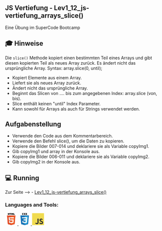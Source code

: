 ## JS Vertiefung - Lev1_12_js-vertiefung_arrays_slice()

Eine Übung im SuperCode Bootcamp

## 🎓 Hinweise

Die `slice()` Methode kopiert einen bestimmten Teil eines Arrays und gibt diesen kopierten Teil als neues Array zurück. Es ändert nicht das ursprüngliche Array.
Syntax: array.slice(0, until);

- Kopiert Elemente aus einem Array.
- Liefert sie als neues Array zurück.
- Ändert nicht das ursprüngliche Array.
- Beginnt das Slicen von .... bis zum angegebenen Index: array.slice (von, bis).
- Slice enthält keinen "until" Index Parameter.
- Kann sowohl für Arrays als auch für Strings verwendet werden.

## Aufgabenstellung

- Verwende den Code aus dem Kommentarbereich.
- Verwende den Befehl slice(), um die Daten zu kopieren.
- Kopiere die Bilder 007-014 und deklariere sie als Variable copyImg1.
- Gib copyImg1 und array in der Konsole aus.
- Kopiere die Bilder 006-011 und deklariere sie als Variable copyImg2.
- Gib copyImg2 in der Konsole aus.

## 💻 Running

Zur Seite —> - [Lev1_12_js-vertiefung_arrays_slice()](https://mukkez.github.io/Bootcamp/tasks/Day_53/Lev1_12_js-vertiefung_arrays_slice/)

<p align="left">
</p>

<h3 align="left">Languages and Tools:</h3>
<p align="left"> <a href="https://www.w3schools.com/html/" target="_blank" rel="noreferrer"> <img src="https://raw.githubusercontent.com/devicons/devicon/master/icons/html5/html5-original-wordmark.svg" alt="html5" width="40" height="40"/> </a>
<a href="https://www.w3schools.com/css/" target="_blank" rel="noreferrer"> <img src="https://raw.githubusercontent.com/devicons/devicon/master/icons/css3/css3-original-wordmark.svg" alt="css3" width="40" height="40"/> </a> 
<a href="https://www.w3schools.com/css/" target="_blank" rel="noreferrer"> <img src="https://raw.githubusercontent.com/devicons/devicon/master/icons/javascript/javascript-original.svg" alt="css3" width="40" height="40"/> </a> </p>
